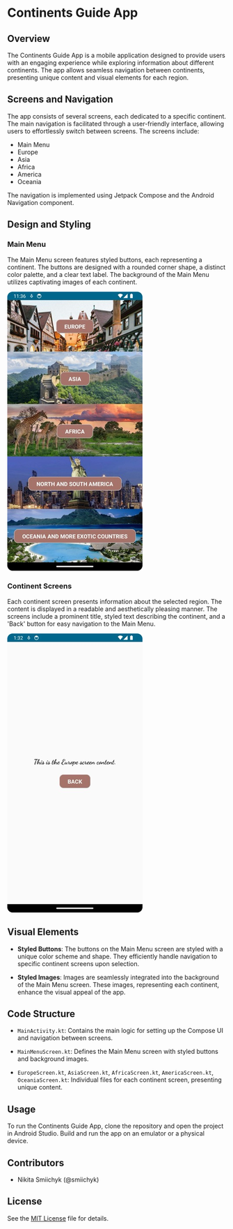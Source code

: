 # Continents Guide App

## Overview

The Continents Guide App is a mobile application designed to provide users with an engaging experience while exploring information about different continents. The app allows seamless navigation between continents, presenting unique content and visual elements for each region.

## Screens and Navigation

The app consists of several screens, each dedicated to a specific continent. The main navigation is facilitated through a user-friendly interface, allowing users to effortlessly switch between screens. The screens include:

- Main Menu
- Europe
- Asia
- Africa
- America
- Oceania

The navigation is implemented using Jetpack Compose and the Android Navigation component.

## Design and Styling

### Main Menu

The Main Menu screen features styled buttons, each representing a continent. The buttons are designed with a rounded corner shape, a distinct color palette, and a clear text label. The background of the Main Menu utilizes captivating images of each continent.

![Main Menu](screenshots/main_menu.jpeg)

### Continent Screens

Each continent screen presents information about the selected region. The content is displayed in a readable and aesthetically pleasing manner. The screens include a prominent title, styled text describing the continent, and a 'Back' button for easy navigation to the Main Menu.

![Continent Screens](screenshots/back_button.jpeg)

## Visual Elements

- **Styled Buttons**: The buttons on the Main Menu screen are styled with a unique color scheme and shape. They efficiently handle navigation to specific continent screens upon selection.

- **Styled Images**: Images are seamlessly integrated into the background of the Main Menu screen. These images, representing each continent, enhance the visual appeal of the app.

## Code Structure

- `MainActivity.kt`: Contains the main logic for setting up the Compose UI and navigation between screens.

- `MainMenuScreen.kt`: Defines the Main Menu screen with styled buttons and background images.

- `EuropeScreen.kt`, `AsiaScreen.kt`, `AfricaScreen.kt`, `AmericaScreen.kt`, `OceaniaScreen.kt`: Individual files for each continent screen, presenting unique content.

## Usage

To run the Continents Guide App, clone the repository and open the project in Android Studio. Build and run the app on an emulator or a physical device.

## Contributors

- Nikita Smiichyk (@smiichyk)

## License

See the [MIT License](LICENSE) file for details.
